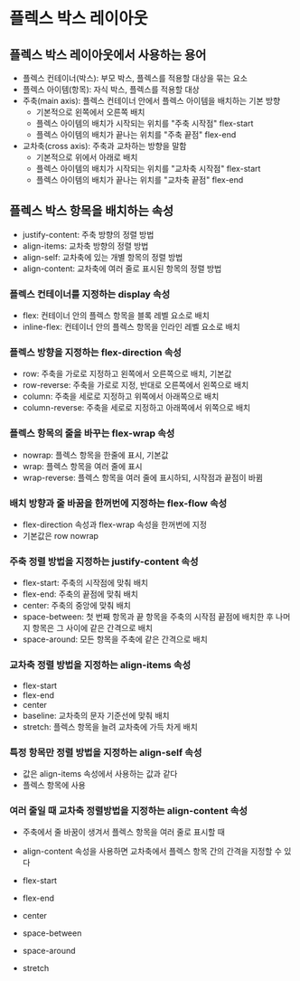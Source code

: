 # 플렉스 박스 레이아웃

## 플렉스 박스 레이아웃에서 사용하는 용어

- 플렉스 컨테이너(박스): 부모 박스, 플렉스를 적용할 대상을 묶는 요소
- 플렉스 아이템(항목): 자식 박스, 플렉스를 적용할 대상
- 주축(main axis): 플렉스 컨테이너 안에서 플렉스 아이템을 배치하는 기본 방향
  - 기본적으로 왼쪽에서 오른쪽 배치
  - 플렉스 아이템의 배치가 시작되는 위치를 "주축 시작점" flex-start
  - 플렉스 아이템의 배치가 끝나는 위치를 "주축 끝점" flex-end
- 교차축(cross axis): 주축과 교차하는 방향을 말함
  - 기본적으로 위에서 아래로 배치
  - 플렉스 아이템의 배치가 시작되는 위치를 "교차축 시작점" flex-start
  - 플렉스 아이템의 배치가 끝나는 위치를 "교차축 끝점" flex-end

## 플렉스 박스 항목을 배치하는 속성

- justify-content: 주축 방향의 정렬 방법
- align-items: 교차축 방향의 정렬 방법
- align-self: 교차축에 있는 개별 항목의 정렬 방법
- align-content: 교차축에 여러 줄로 표시된 항목의 정렬 방법

### 플렉스 컨테이너를 지정하는 display 속성

- flex: 컨테이너 안의 플렉스 항목을 블록 레벨 요소로 배치
- inline-flex: 컨테이너 안의 플렉스 항목을 인라인 레벨 요소로 배치

### 플렉스 방향을 지정하는 flex-direction 속성

- row: 주축을 가로로 지정하고 왼쪽에서 오른쪽으로 배치, 기본값
- row-reverse: 주축을 가로로 지정, 반대로 오른쪽에서 왼쪽으로 배치
- column: 주축을 세로로 지정하고 위쪽에서 아래쪽으로 배치
- column-reverse: 주축을 세로로 지정하고 아래쪽에서 위쪽으로 배치

### 플렉스 항목의 줄을 바꾸는 flex-wrap 속성

- nowrap: 플렉스 항목을 한줄에 표시, 기본값
- wrap: 플렉스 항목을 여러 줄에 표시
- wrap-reverse: 플렉스 항목을 여러 줄에 표시하되, 시작점과 끝점이 바뀜

### 배치 방향과 줄 바꿈을 한꺼번에 지정하는 flex-flow 속성

- flex-direction 속성과 flex-wrap 속성을 한꺼번에 지정
- 기본값은 row nowrap

### 주축 정렬 방법을 지정하는 justify-content 속성

- flex-start: 주축의 시작점에 맞춰 배치
- flex-end: 주축의 끝점에 맞춰 배치
- center: 주축의 중앙에 맞춰 배치
- space-between: 첫 번째 항목과 끝 항목을 주축의 시작점 끝점에 배치한 후 나머지 항목은 그 사이에 같은 간격으로 배치
- space-around: 모든 항목을 주축에 같은 간격으로 배치

### 교차축 정렬 방법을 지정하는 align-items 속성

- flex-start
- flex-end
- center
- baseline: 교차축의 문자 기준선에 맞춰 배치
- stretch: 플렉스 항목을 늘려 교차축에 가득 차게 배치

### 특정 항목만 정렬 방법을 지정하는 align-self 속성

- 값은 align-items 속성에서 사용하는 값과 같다
- 플렉스 항목에 사용

### 여러 줄일 때 교차축 정렬방법을 지정하는 align-content 속성

- 주축에서 줄 바꿈이 생겨서 플렉스 항목을 여러 줄로 표시할 때
- align-content 속성을 사용하면 교차축에서 플렉스 항목 간의 간격을 지정할 수 있다

- flex-start
- flex-end
- center
- space-between
- space-around
- stretch
